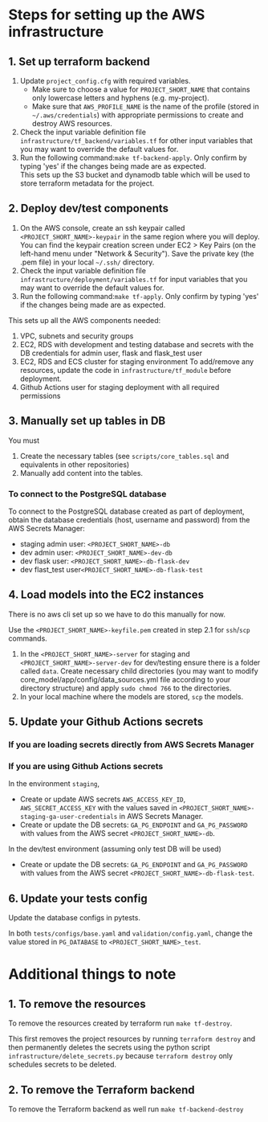 # Steps for setting up the AWS infrastructure

## 1. Set up terraform backend

1. Update `project_config.cfg` with required variables.
    - Make sure to choose a value for `PROJECT_SHORT_NAME` that contains only lowercase letters and hyphens (e.g.
      my-project).
    - Make sure that `AWS_PROFILE_NAME` is the name of the profile (stored in `~/.aws/credentials`) with appropriate
      permissions to create and destroy AWS resources.
2. Check the input variable definition file `infrastructure/tf_backend/variables.tf` for other input variables that you
   may want to override the default values for.
3. Run the following command:`make tf-backend-apply`. Only confirm by typing 'yes' if the changes being made are as
   expected.
   <br/>
   This sets up the S3 bucket and dynamodb table which will be used to store terraform metadata for the project.

## 2. Deploy dev/test components

1. On the AWS console, create an ssh keypair called `<PROJECT_SHORT_NAME>-keypair` in the same region where you will
   deploy. You can find the keypair creation screen under EC2 > Key Pairs (on the left-hand menu under "Network &
   Security"). Save the private key (the .pem file) in your local `~/.ssh/` directory.
2. Check the input variable definition file `infrastructure/deployment/variables.tf` for input variables that you may
   want to override the default values for.
3. Run the following command:`make tf-apply`. Only confirm by typing 'yes' if the changes being made are as expected.

This sets up all the AWS components needed:

1. VPC, subnets and security groups
2. EC2, RDS with development and testing database and secrets with the DB credentials for admin user, flask and
   flask_test user
3. EC2, RDS and ECS cluster for staging environment To add/remove any resources, update the code
   in `infrastructure/tf_module` before deployment.
4. Github Actions user for staging deployment with all required permissions

## 3. Manually set up tables in DB

You must

1. Create the necessary tables (see `scripts/core_tables.sql` and equivalents in other repositories)
2. Manually add content into the tables.

### To connect to the PostgreSQL database

To connect to the PostgreSQL database created as part of deployment, obtain the database credentials (host, username and
password) from the AWS Secrets Manager:

-   staging admin user: `<PROJECT_SHORT_NAME>-db`
-   dev admin user: `<PROJECT_SHORT_NAME>-dev-db`
-   dev flask user: `<PROJECT_SHORT_NAME>-db-flask-dev`
-   dev flast_test user`<PROJECT_SHORT_NAME>-db-flask-test`

## 4. Load models into the EC2 instances

There is no aws cli set up so we have to do this manually for now.

Use the `<PROJECT_SHORT_NAME>-keyfile.pem` created in step 2.1 for `ssh`/`scp` commands.

1. In the `<PROJECT_SHORT_NAME>-server` for staging and `<PROJECT_SHORT_NAME>-server-dev` for dev/testing ensure there
   is a folder called `data`. Create necessary child directories (you may want to modify
   core_model/app/config/data_sources.yml file according to your directory structure) and apply `sudo chmod
   766` to the directories.
2. In your local machine where the models are stored, `scp` the models.

## 5. Update your Github Actions secrets

### If you are loading secrets directly from AWS Secrets Manager

### If you are using Github Actions secrets
In the environment `staging`,

-   Create or update AWS secrets `AWS_ACCESS_KEY_ID`, `AWS_SECRET_ACCESS_KEY` with the values saved
    in `<PROJECT_SHORT_NAME>-staging-ga-user-credentials` in AWS Secrets Manager.
-   Create or update the DB secrets: `GA_PG_ENDPOINT` and `GA_PG_PASSWORD` with values from the AWS secret `<PROJECT_SHORT_NAME>-db`.

In the dev/test environment (assuming only test DB will be used)

-   Create or update the DB secrets: `GA_PG_ENDPOINT` and `GA_PG_PASSWORD` with values from the AWS
    secret `<PROJECT_SHORT_NAME>-db-flask-test`.

## 6. Update your tests config

Update the database configs in pytests.

In both `tests/configs/base.yaml` and `validation/config.yaml`, change the value stored in `PG_DATABASE`
to `<PROJECT_SHORT_NAME>_test`.

# Additional things to note

## 1. To remove the resources

To remove the resources created by terraform run `make tf-destroy`.

This first removes the project resources by running `terraform destroy` and then permanently deletes the secrets using
the python script `infrastructure/delete_secrets.py` because `terraform destroy` only schedules secrets to be deleted.

## 2. To remove the Terraform backend

To remove the Terraform backend as well run `make tf-backend-destroy`
